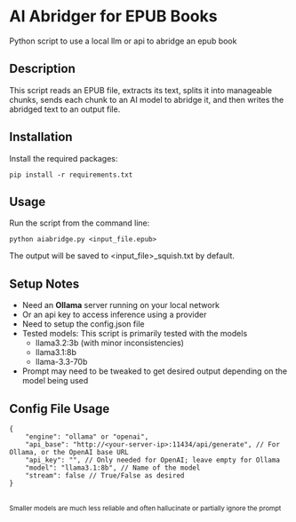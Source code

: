 # AI Abridger for EPUB Books
Python script to use a local llm or api to abridge an epub book

## Description
This script reads an EPUB file, extracts its text, splits it into manageable chunks, sends each chunk to an AI model to abridge it, and then writes the abridged text to an output file.

## Installation
Install the required packages:
```
pip install -r requirements.txt
```

## Usage
Run the script from the command line:
```
python aiabridge.py <input_file.epub>
```
The output will be saved to <input_file>_squish.txt by default.

## Setup Notes
- Need an **Ollama** server running on your local network
- Or an api key to access inference using a provider
- Need to setup the config.json file
- Tested models: This script is primarily tested with the models
  - llama3.2:3b (with minor inconsistencies)
  - llama3.1:8b
  - llama-3.3-70b
- Prompt may need to be tweaked to get desired output depending on the model being used

## Config File Usage
```
{
    "engine": "ollama" or "openai",
    "api_base": "http://<your-server-ip>:11434/api/generate", // For Ollama, or the OpenAI base URL
    "api_key": "", // Only needed for OpenAI; leave empty for Ollama
    "model": "llama3.1:8b", // Name of the model
    "stream": false // True/False as desired
}

```
  
<br/>
<sup> Smaller models are much less reliable and often hallucinate or partially ignore the prompt
